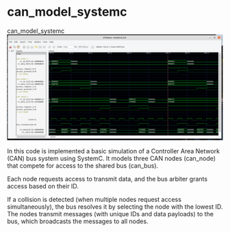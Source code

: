 # can_model_systemc
can_model_systemc
![img](https://github.com/NikosMouzakitis/can_model_systemc/blob/main/img/a.png)


In this code is implemented a basic simulation of a Controller Area Network (CAN) bus system using SystemC. 
It models three CAN nodes (can_node) that compete for access to the shared bus (can_bus). 

Each node requests access to transmit data, and the bus arbiter grants access based on their ID. 

If a collision is detected (when multiple nodes request access simultaneously), 
the bus resolves it by selecting the node with the lowest ID. 
The nodes transmit messages (with unique IDs and data payloads) to the bus, which broadcasts the messages to all nodes.
